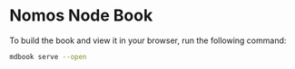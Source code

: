 # Nomos Node Book

To build the book and view it in your browser, run the following command:
```bash
mdbook serve --open
```
